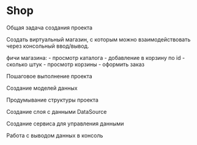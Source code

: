 # Shop
Общая задача создания проекта

Создать виртуальный магазин, с которым можно взаимодействовать через консольный ввод/вывод.

фичи магазина: - просмотр каталога - добавление в корзину по id - сколько штук - просмотр корзины - оформить заказ

Пошаговое выполнение проекта

Создание моделей данных

Продумывание структуры проекта

Создание слоя с данными DataSource

Создание сервиса для управления данными

Работа с выводом данных в консоль
